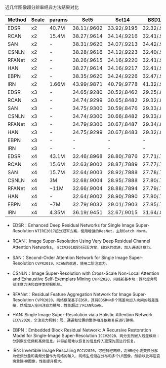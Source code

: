 近几年图像超分辨率经典方法结果对比

| Method | Scale | params | Set5 | Set14 |BSD100 |Urban |Manga109|
|  ----  | ----  |  ----  |----  | ----  |----   |----  |----  |
|EDSR   |x2|40.7M|38.11/.9602|33.92/.9195|32.32/.9013|32.93/.9351|39.10/.9773|
|RCAN	|x2	|15.4M	|38.27/.9614|	34.14/.9216	|32.41/.9027|	33.34/.9384	|39.44/.9786|
|SAN|	x2|	-	|38.31/.9620|	34.07/.9213|	34.42/.9028|	33.10/.9370	|39.32/.9792|
|CSNLN|	x2|	-	|38.28/.9616|	34.12/.9223	|32.40/.9024	|33.25/.9386|	39.37/.9785|
|RFANet|	x2|	-|	38.26/.9615|	34.16/.9220|	32.41/.9026|	33.33/.9389|	39.44/.9783|
|HAN|	x2|	-|	38.27/.9614|	34.16/.9217	|32.41/.9027|	33.35/.9385	|39.46/.9785|
|EBPN	|x2	|-|	38.35/.9620|	34.24/.9226|	32.47/.9033|	33.52/.9402|	39.62/.9802|
|IRN	|x2|	1.66M	|43.99/.9871	|40.79/.9778|	41.32/.9876|	39.92/.9865|	-|
|EDSR|	x3|	-	|34.65/.9280	|30.52/.8462|	29.25/.8093|	28.80/.8653|	34.17/.9476|
|RCAN|	x3|	-|	34.74/.9299|	30.65/.8482	|29.32/.8111|	29.09/.8702	|34.44/.9499|
|SAN|	x3	|-	|34.75/.9300	|30.59/.8476|	29.33/.8112	|28.93/.8671	|34.30/.9496|
|CSNLN	|x3	|-	|34.74/.9300	|30.66/.8482	|29.33/.8105	|29.13/.8712|	34.45/.9502|
|RFANet	|x3|	-|	34.79/.9300|	30.67/.8487|	29.34/.8115|	29.15/.8720|	34.59/.9506|
|HAN	|x3	|-|	34.75/.9299	|30.67/.8483	|29.32/.8110	|29.10/.8705	|34.48/.9500|
|EBPN|	x3|	-|	-|	-	|-|	-	|-|
|IRN	|	x3|	-|	-|	-	|-|	-	|-|
|EDSR|	x4	|43.1M	|32.46/.8968	|28.80/.7876|	27.71/.7420	|26.64/.8033	|31.02/.9148|
|RCAN|	x4|	15.6M|	32.63/.9002|	28.87/.7889|	27.77/.7436|	26.82/.8087|	31.22/.9173|
|SAN	|x4	|15.7M	|32.64/.9003	|28.92/.7888|	27.78/.7346	|26.79/.8068|	31.18/.9169|
|CSNLN|	x4	|3M|	32.68/.9004|	28.95/.7888|	27.80/.7439	|27.22/.8168	|31.43/.9201|
|RFANet	|x4|	~11M|	32.66/.9004	|28.88/.7894|	27.79/.7442	|26.92/.8112|	31.41/.9187|
|HAN	|x4	|-	|32.64/.9002|	28.90/.7890	|27.80/.7442	|26.85/.8094	|31.42/.9177|
|EBPN|	x4|	~7M	|32.79/.9032	|29.01/.7903|	27.85/.7464|	27.03/.8114|	31.53/.9198|
|IRN|	x4	|4.35M|	36.19/.9451	|32.67/.9015|	31.64/.8826|	31.41/.9157|	-|

* EDSR：Enhanced Deep Residual Networks for Single Image Super-Resolution
  `NTIRE2017超分冠军方案，使用增强的ResNet，去除Batch Norm。`

* RCAN：Image Super-Resolution Using Very Deep Residual Channel Attention Networks，
 `ECCV2018超分冠军方案，EDSR的改进，加入通道注意力。`

* SAN：Second-Order Attention Network for Single Image Super-Resolution
  `CVPR2019，RCAN的改进，使用二阶注意力。`
* CSNLN：Image Super-Resolution with Cross-Scale Non-Local Attention and Exhaustive 
 Self-Exemplars Mining
  `CVPR2020，网络新基本块：跨尺度非局部注意力块和自样本挖掘机制。`
* RFANet：Residual Feature Aggregation Network for Image Super-Resolution
  `CVPR2020，网络框架基于EDSR，其将EDSR中多个残差块加入块间的残差连接，然后加入空间注意力模块，性能超过了RCAN和SAN。`
* HAN: Single Image Super-Resolution via a Holistic Attention Network
  `ECCV2020，全注意力机制：层、通道和位置的整体相互依赖关系进行建模。`
* EBPN：Embedded Block Residual Network: A Recursive Restoration Model for Single-Image Super-Resolution
  `ICCV2020，两分支的嵌入残差模块：分别恢复低频和高频信息，并将前层难以恢复的信息传入更深的层进行恢复。`
* IRN: Invertible Image Rescaling
  `ECCV2020，可逆神经网络，将HR经小波变换分解为低频分量和高频分量作为网络的输入，网络生成潜在分布和多个LR图像，然后以此再逆变换重建HR图像，性能提升极大。`
